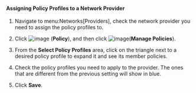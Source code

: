 #### Assigning Policy Profiles to a Network Provider

1.  Navigate to menu:Networks\[Providers\], check the network provider
    you need to assign the policy profiles to.

2.  Click ![image](../images/1941.png) (**Policy**), and then click
    ![image](../images/1851.png)(**Manage Policies**).

3.  From the **Select Policy Profiles** area, click on the triangle next
    to a desired policy profile to expand it and see its member
    policies.

4.  Check the policy profiles you need to apply to the provider. The
    ones that are different from the previous setting will show in blue.

5.  Click **Save**.
